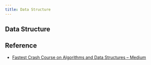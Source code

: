```yaml
---
title: Data Structure
---
```


## Data Structure

## Reference
* [Fastest Crash Course on Algorithms and Data Structures – Medium](https://medium.com/@kenzan100/fastest-crash-course-on-algorithms-and-data-structures-a0679dd5fc24)

